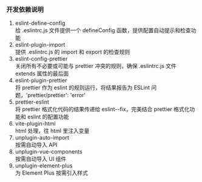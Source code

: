 ### 开发依赖说明

1. eslint-define-config  
   给 .eslintrc.js 文件提供一个 defineConfig 函数，提供配置自动提示和检查功能
2. eslint-plugin-import  
   提供 .eslintrc.js 的 import 和 export 的检查规则
3. eslint-config-prettier  
   关闭所有不必要或可能与 prettier 冲突的规则，确保 .eslintrc.js 文件 extends 属性的最后面
4. eslint-plugin-prettier  
   将 prettier 作为 eslint 的规则运行，将结果报告为 ESLint 问题，'prettier/prettier': 'error'
5. prettier-eslint  
   将 prettier 格式化代码的结果传递给 eslint--fix，完美结合 prettier 格式化功能和 eslint 的配置功能
6. vite-plugin-html  
   html 处理，往 html 里注入变量
7. unplugin-auto-import  
   按需自动导入 API
8. unplugin-vue-components  
   按需自动导入 UI 组件
9. unplugin-element-plus  
   为 Element Plus 按需引入样式
